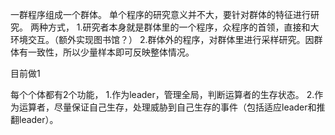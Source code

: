 一群程序组成一个群体。
单个程序的研究意义并不大，要针对群体的特征进行研究。
两种方式，
1.研究者本身就是群体里的一个程序，众程序的首领，直接和大环境交互。（额外实现图书馆？）
2.群体外的程序，对群体里进行采样研究。因群体有一致性，所以少量样本即可反映整体情况。

目前做1

每个个体都有2个功能，
1.作为leader，管理全局，判断运算者的生存状态。
2.作为运算者，尽量保证自己生存，处理威胁到自己生存的事件（包括适应leader和推翻leader）。